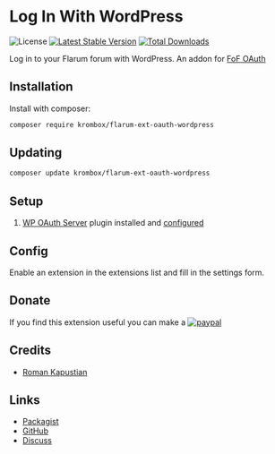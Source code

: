 # Log In With WordPress

![License](https://img.shields.io/badge/license-MIT-blue.svg) [![Latest Stable Version](https://img.shields.io/packagist/v/krombox/flarum-ext-oauth-wordpress.svg)](https://packagist.org/packages/krombox/flarum-ext-oauth-wordpress) [![Total Downloads](https://img.shields.io/packagist/dt/krombox/flarum-ext-oauth-wordpress.svg)](https://packagist.org/packages/krombox/flarum-ext-oauth-wordpress)

Log in to your Flarum forum with WordPress. An addon for [FoF OAuth](https://github.com/friendsofflarum/oauth)

## Installation

Install with composer:

```sh
composer require krombox/flarum-ext-oauth-wordpress
```

## Updating

```sh
composer update krombox/flarum-ext-oauth-wordpress
```

## Setup
1) [WP OAuth Server](https://wordpress.org/plugins/oauth2-provider/) plugin installed and [configured](https://wordpress.org/plugins/oauth2-provider/#faq)

## Config

Enable an extension in the extensions list and fill in the settings form.

## Donate

If you find this extension useful you can make a [![paypal](https://www.paypalobjects.com/en_US/i/btn/btn_donateCC_LG.gif)](https://www.paypal.com/donate/?hosted_button_id=MWKEDP5DK5BMN)

## Credits

- [Roman Kapustian](https://github.com/krombox)

## Links

- [Packagist](https://packagist.org/packages/krombox/flarum-ext-oauth-wordpress)
- [GitHub](https://github.com/krombox/flarum-ext-oauth-wordpress)
- [Discuss](https://discuss.flarum.org/d/6822)
